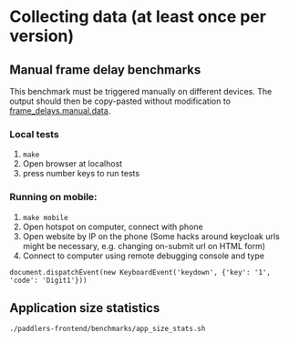 # Collecting data (at least once per version)

## Manual frame delay benchmarks
This benchmark must be triggered manually on different devices.
The output should then be copy-pasted  without modification to [frame_delays.manual.data](./frame_delays.manual.data).
### Local tests
 1) `make`
 2) Open browser at localhost
 3) press number keys to run tests

### Running on mobile:
 1) `make mobile`
 2) Open hotspot on computer, connect with phone
 3) Open website by IP on the phone (Some hacks around keycloak urls might be necessary, e.g. changing on-submit url on HTML form)
 4) Connect to computer using remote debugging console and type 
```
document.dispatchEvent(new KeyboardEvent('keydown', {'key': '1', 'code': 'Digit1'}))
```

## Application size statistics
```
./paddlers-frontend/benchmarks/app_size_stats.sh
```